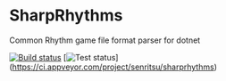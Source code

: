 # SharpRhythms

Common Rhythm game file format parser for dotnet

[![Build status](https://ci.appveyor.com/api/projects/status/xp5sogvacxd2h5xa?svg=true)](https://ci.appveyor.com/project/senritsu/sharprhythms)
[![Test status](http://teststatusbadge.azurewebsites.net/api/status/senritsu/sharprhythms)]
(https://ci.appveyor.com/project/senritsu/sharprhythms)
